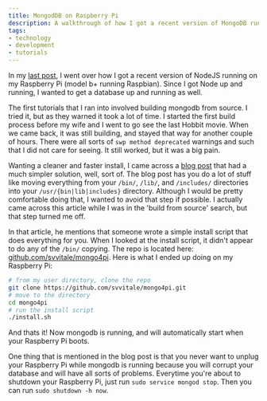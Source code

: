 ```yaml
---
title: MongodDB on Raspberry Pi
description: A walkthrough of how I got a recent version of MongoDB running on Raspberry Pi
tags:
- technology
- development
- tutorials
---
```


In my [last post](/2014/12/27/nodejs-on-raspberry-pi/), I went over how I got a
recent version of NodeJS running on my Raspberry Pi (model b+ running Raspbian).
Since I got Node up and running, I wanted to get a database up and running as
well.

The first tutorials that I ran into involved building mongodb from source. I
tried it, but as they warned it took a lot of time. I started the first build
process before my wife and I went to go see the last Hobbit movie. When we came
back, it was still building, and stayed that way for another couple of hours.
There were all sorts of `swp method deprecated` warnings and such that I did not
care for seeing. It still worked, but it was a big pain.

Wanting a cleaner and faster install, I came across a [blog
post](https://emersonveenstra.net/mongodb-raspberry-pi/) that had a much simpler
solution, well, sort of. The blog post has you do a lot of stuff like moving
everything from your `/bin/`, `/lib/`, and `/includes/` directories into your
`/usr/{bin|lib|includes}` directory. Although I would be pretty comfortable
doing that, I wanted to avoid that step if possible. I actually came across this
article while I was in the 'build from source' search, but that step turned me
off.

In that article, he mentions that someone wrote a simple install script that
does everything for you. When I looked at the install script, it didn't appear
to do any of the `/bin/` copying. The repo is located here:
[github.com/svvitale/mongo4pi](https://github.com/svvitale/mongo4pi).
Here is what I ended up doing on my Raspberry Pi:

```bash
# from my user directory, clone the repo
git clone https://github.com/svvitale/mongo4pi.git
# move to the directory
cd mongo4pi
# run the install script
./install.sh
```

And thats it! Now mongodb is running, and will automatically start when your
Raspberry Pi boots.

One thing that is mentioned in the blog post is that you never want to unplug
your Raspberry Pi while mongodb is running because you will corrupt your
database and will have all sorts of problems. Everytime you're about to shutdown
your Raspberry Pi, just run `sudo service mongod stop`. Then you can run
`sudo shutdown -h now`.
